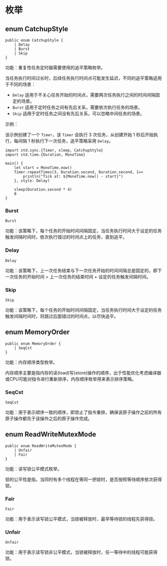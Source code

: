 # 枚举

## enum CatchupStyle

```cangjie
public enum CatchupStyle {
    | Delay
    | Burst
    | Skip
}
```

功能：重复性任务定时器需要使用的追平策略枚举。

当任务执行时间过长时，后续任务执行时间点可能发生延迟，不同的追平策略适用于不同的场景：

- `Delay` 适用于不关心任务开始的时间点，需要两次任务执行之间的时间间隔固定的场景。
- `Burst` 适用于定时任务之间有先后关系，需要依次执行任务的场景。
- `Skip` 适用于定时任务之间没有先后关系，可以忽略中间任务的场景。

示例：

该示例创建了一个 `Timer`，该 `Timer` 会执行 3 次任务，从创建开始 1 秒后开始执行，每间隔 1 秒执行下一次任务，追平策略采用 `Delay`。

```cangjie
import std.sync.{Timer, sleep, CatchupStyle}
import std.time.{Duration, MonoTime}

main() {
    let start = MonoTime.now()
    Timer.repeatTimes(3, Duration.second, Duration.second, {=>
        println("Tick at: ${MonoTime.now() - start}")
    }, style: Delay)

    sleep(Duration.second * 4)
    0
}
```

### Burst

```cangjie
Burst
```

功能：该策略下，每个任务的开始时间间隔固定，当任务执行时间大于设定的任务触发间隔时间时，依次执行错过的时间点上的任务，直到追平。

### Delay

```cangjie
Delay
```

功能：该策略下，上一次任务结束与下一次任务开始的时间间隔总是固定的，即下一次任务的开始时间 = 上一次任务的结束时间 + 设定的任务触发间隔时间。

### Skip

```cangjie
Skip
```

功能：该策略下，每个任务的开始时间间隔固定，当任务执行时间大于设定的任务触发间隔时间时，将跳过后面错过的时间点，以尽快追平。

## enum MemoryOrder

```cangjie
public enum MemoryOrder {
    | SeqCst
}
```

功能：内存顺序类型枚举。

内存顺序主要是指内存的读(load)写(store)操作的顺序，出于性能优化考虑编译器或CPU可能对指令进行重新排序，内存顺序枚举用来表示排序策略。

### SeqCst

```cangjie
SeqCst
```

功能：用于表示顺序一致的顺序，即禁止了指令重排，确保该原子操作之前的所有原子操作都先于该操作之后的原子操作完成。


## enum ReadWriteMutexMode

```cangjie
public enum ReadWriteMutexMode {
    | Unfair
    | Fair
}
```

功能：读写锁公平模式枚举。

锁的公平性是指，当同时有多个线程在等同一把锁时，是否按照等待顺序依次获得锁。

### Fair

```cangjie
Fair
```

功能：用于表示读写锁公平模式，当锁被释放时，最早等待锁的线程先获得锁。


### Unfair

```cangjie
Unfair
```

功能：用于表示读写锁非公平模式，当锁被释放时，任一等待中的线程可能获得锁。
